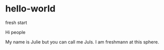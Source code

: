 # hello-world
fresh start

Hi people

My name is Julie but you can call me Juls.
I am freshmann at this sphere.
